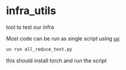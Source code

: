 # infra_utils
tool to test our infra

Most code can be run as single script using [uv](https://github.com/astral-sh/uv)

```bash
uv run all_reduce_test.py
```

this should install torch and run the script

